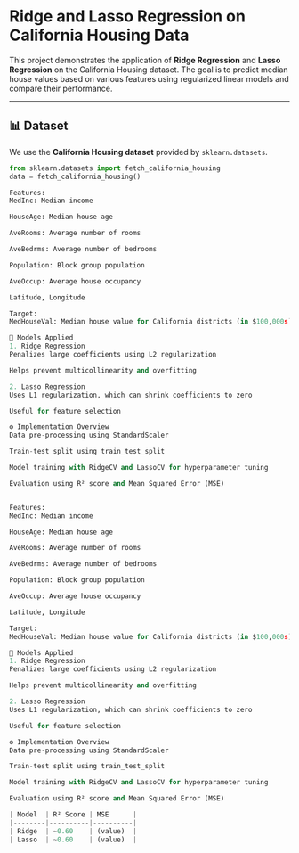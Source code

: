 # Ridge and Lasso Regression on California Housing Data

This project demonstrates the application of **Ridge Regression** and **Lasso Regression** on the California Housing dataset. The goal is to predict median house values based on various features using regularized linear models and compare their performance.

---

## 📊 Dataset

We use the **California Housing dataset** provided by `sklearn.datasets`.

```python
from sklearn.datasets import fetch_california_housing
data = fetch_california_housing()

Features:
MedInc: Median income

HouseAge: Median house age

AveRooms: Average number of rooms

AveBedrms: Average number of bedrooms

Population: Block group population

AveOccup: Average house occupancy

Latitude, Longitude

Target:
MedHouseVal: Median house value for California districts (in $100,000s)

🧪 Models Applied
1. Ridge Regression
Penalizes large coefficients using L2 regularization

Helps prevent multicollinearity and overfitting

2. Lasso Regression
Uses L1 regularization, which can shrink coefficients to zero

Useful for feature selection

⚙️ Implementation Overview
Data pre-processing using StandardScaler

Train-test split using train_test_split

Model training with RidgeCV and LassoCV for hyperparameter tuning

Evaluation using R² score and Mean Squared Error (MSE)


Features:
MedInc: Median income

HouseAge: Median house age

AveRooms: Average number of rooms

AveBedrms: Average number of bedrooms

Population: Block group population

AveOccup: Average house occupancy

Latitude, Longitude

Target:
MedHouseVal: Median house value for California districts (in $100,000s)

🧪 Models Applied
1. Ridge Regression
Penalizes large coefficients using L2 regularization

Helps prevent multicollinearity and overfitting

2. Lasso Regression
Uses L1 regularization, which can shrink coefficients to zero

Useful for feature selection

⚙️ Implementation Overview
Data pre-processing using StandardScaler

Train-test split using train_test_split

Model training with RidgeCV and LassoCV for hyperparameter tuning

Evaluation using R² score and Mean Squared Error (MSE)

| Model  | R² Score | MSE      |
|--------|----------|----------|
| Ridge  | ~0.60    | (value)  |
| Lasso  | ~0.60    | (value)  |

